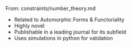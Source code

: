 From: constraints/number_theory.md

- Related to Automorphic Forms & Functoriality
- Highly novel
- Publishable in a leading journal for its subfield
- Uses simulations in python for validation
